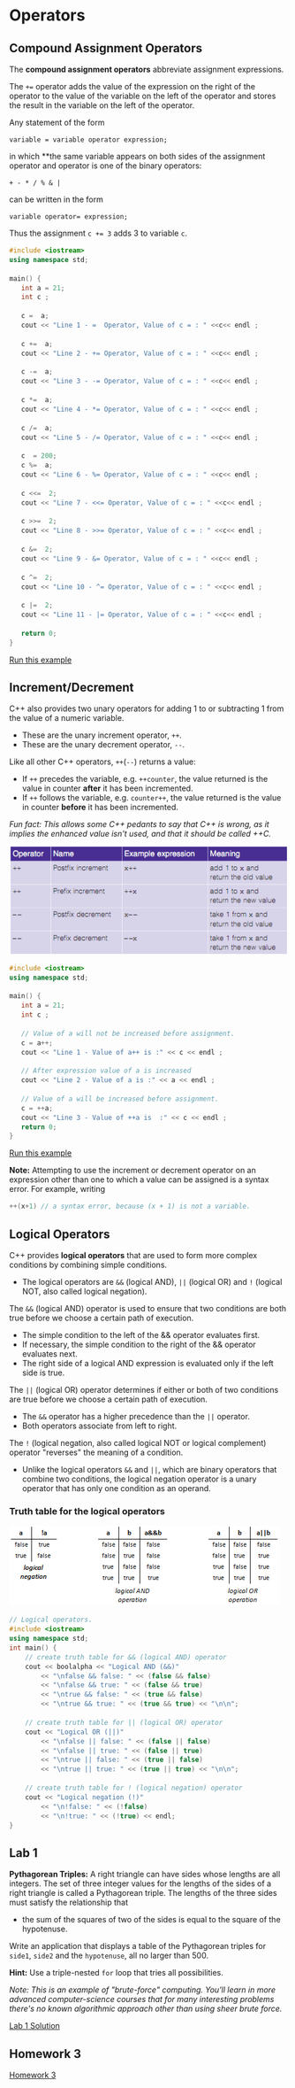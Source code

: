 # Operators

## Compound Assignment Operators

The **compound assignment operators** abbreviate assignment expressions.

The `+=` operator adds the value of the expression on the right of the operator to the value of the variable on the left of the operator and stores the result in the variable on the left of the operator.

Any statement of the form

    variable = variable operator expression;

in which **the same variable appears on both sides of the assignment operator and operator is one of the binary operators:

    + - * / % & |

can be written in the form

    variable operator= expression;

Thus the assignment `c += 3` adds 3 to variable `c`.

```c++
#include <iostream>
using namespace std;

main() {
   int a = 21;
   int c ;

   c =  a;
   cout << "Line 1 - =  Operator, Value of c = : " <<c<< endl ;

   c +=  a;
   cout << "Line 2 - += Operator, Value of c = : " <<c<< endl ;

   c -=  a;
   cout << "Line 3 - -= Operator, Value of c = : " <<c<< endl ;

   c *=  a;
   cout << "Line 4 - *= Operator, Value of c = : " <<c<< endl ;

   c /=  a;
   cout << "Line 5 - /= Operator, Value of c = : " <<c<< endl ;

   c  = 200;
   c %=  a;
   cout << "Line 6 - %= Operator, Value of c = : " <<c<< endl ;

   c <<=  2;
   cout << "Line 7 - <<= Operator, Value of c = : " <<c<< endl ;

   c >>=  2;
   cout << "Line 8 - >>= Operator, Value of c = : " <<c<< endl ;

   c &=  2;
   cout << "Line 9 - &= Operator, Value of c = : " <<c<< endl ;

   c ^=  2;
   cout << "Line 10 - ^= Operator, Value of c = : " <<c<< endl ;

   c |=  2;
   cout << "Line 11 - |= Operator, Value of c = : " <<c<< endl ;

   return 0;
}
```

[Run this example](http://tpcg.io/izo0rn)

## Increment/Decrement

C++ also provides two unary operators for adding 1 to or subtracting 1 from the value of a numeric variable.

- These are the unary increment operator, `++`.
- These are the unary decrement operator, `--`.

Like all other C++ operators, `++`(`--`) returns a value:

- If `++` precedes the variable, e.g. `++counter`, the value returned is the value in counter __after__ it has been incremented.
- If `++` follows the variable, e.g. `counter++`, the value returned is the value in counter __before__ it has been incremented.

_Fun fact: This allows some C++ pedants to say that C++ is wrong, as it implies the enhanced value isn't used, and that it should be called ++C._

![inc](../img/inc.png)

```c++
#include <iostream>
using namespace std;

main() {
   int a = 21;
   int c ;

   // Value of a will not be increased before assignment.
   c = a++;
   cout << "Line 1 - Value of a++ is :" << c << endl ;

   // After expression value of a is increased
   cout << "Line 2 - Value of a is :" << a << endl ;

   // Value of a will be increased before assignment.
   c = ++a;
   cout << "Line 3 - Value of ++a is  :" << c << endl ;
   return 0;
}
```

[Run this example](http://tpcg.io/LM8eIY)

**Note:** Attempting to use the increment or decrement operator on an expression other than one to which a value can be assigned is a syntax error. For example, writing

```c++
++(x+1) // a syntax error, because (x + 1) is not a variable.
```

## Logical Operators

C++ provides **logical operators** that are used to form more complex conditions by combining simple conditions.

- The logical operators are `&&` (logical AND), `||` (logical OR) and `!` (logical NOT, also called logical negation).

The `&&` (logical AND) operator is used to ensure that two conditions are both true before we choose a certain path of execution.
- The simple condition to the left of the && operator evaluates first.
- If necessary, the simple condition to the right of the && operator evaluates next.
- The right side of a logical AND expression is evaluated only if the left side is true.

The `||` (logical OR) operator determines if either or both of two conditions are true before we choose a certain path of execution.
- The `&&` operator has a higher precedence than the `||` operator.
- Both operators associate from left to right.

The `!` (logical negation, also called logical NOT or logical complement) operator "reverses" the meaning of a condition.
- Unlike the logical operators `&&` and `||`, which are binary operators that combine two conditions, the logical negation operator is a unary operator that has only one condition as an operand.

### Truth table for the logical operators
![logic ops](../img/logicops.png)

```c++
// Logical operators.
#include <iostream>
using namespace std;
int main() {
    // create truth table for && (logical AND) operator
    cout << boolalpha << "Logical AND (&&)"
        << "\nfalse && false: " << (false && false)
        << "\nfalse && true: " << (false && true)
        << "\ntrue && false: " << (true && false)
        << "\ntrue && true: " << (true && true) << "\n\n";

    // create truth table for || (logical OR) operator
    cout << "Logical OR (||)"
        << "\nfalse || false: " << (false || false)
        << "\nfalse || true: " << (false || true)
        << "\ntrue || false: " << (true || false)
        << "\ntrue || true: " << (true || true) << "\n\n";

    // create truth table for ! (logical negation) operator
    cout << "Logical negation (!)"
        << "\n!false: " << (!false)
        << "\n!true: " << (!true) << endl;
}
```

## Lab 1

**Pythagorean Triples:** A right triangle can have sides whose lengths are all integers. The set of three integer values for the lengths of the sides of a right triangle is called a Pythagorean triple. The lengths of the three sides must satisfy the relationship that
 - the sum of the squares of two of the sides is equal to the square of the hypotenuse.

Write an application that displays a table of the Pythagorean triples for `side1`, `side2` and the `hypotenuse`, all no larger than 500.

**Hint:** Use a triple-nested `for` loop that tries all possibilities.

*Note: This is an example of "brute-force" computing. You'll learn in more advanced computer-science courses that for many interesting problems there's no known algorithmic approach other than using sheer brute force.*

[Lab 1 Solution](../progs/triple.cpp)

## Homework 3

[Homework 3](./Assignment3.pdf)
